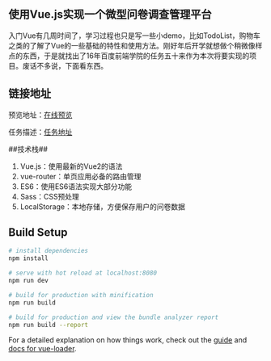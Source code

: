 ## 使用Vue.js实现一个微型问卷调查管理平台 ##
  入门Vue有几周时间了，学习过程也只是写一些小demo，比如TodoList，购物车之类的了解了Vue的一些基础的特性和使用方法。刚好年后开学就想做个稍微像样点的东西，于是就找出了16年百度前端学院的任务五十来作为本次将要实现的项目。废话不多说，下面看东西。

## 链接地址 ##
预览地址：[在线预览][2]

任务描述：[任务地址][3]

##技术栈##

 1. Vue.js：使用最新的Vue2的语法
 2. vue-router：单页应用必备的路由管理
 3. ES6：使用ES6语法实现大部分功能
 4. Sass：CSS预处理
 5. LocalStorage：本地存储，方便保存用户的问卷数据

## Build Setup

``` bash
# install dependencies
npm install

# serve with hot reload at localhost:8080
npm run dev

# build for production with minification
npm run build

# build for production and view the bundle analyzer report
npm run build --report

```

For a detailed explanation on how things work, check out the [guide](http://vuejs-templates.github.io/webpack/) and [docs for vue-loader](http://vuejs.github.io/vue-loader).


  [2]: https://github.com/Nice-Ming
  [3]: http://ife.baidu.com/2016/task/detail?taskId=50
